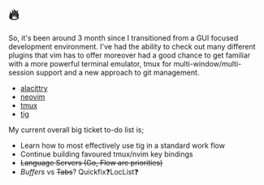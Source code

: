 # :fire: 

So, it's been around 3 month since I transitioned from a GUI focused development environment. I've had the ability to check out many different plugins that vim has to offer moreover had a good chance to get familiar with a more powerful terminal emulator, tmux for multi-window/multi-session support and a new approach to git management.

- [alacittry](https://github.com/jwilm/alacritty)
- [neovim](https://github.com/neovim/neovim)
- [tmux](https://github.com/tmux/tmux/wiki)
- [tig](https://github.com/jonas/tig)

My current overall big ticket to-do list is;

- Learn how to most effectively use tig in a standard work flow
- Continue building favoured tmux/nvim key bindings
- ~~Language Servers (Go, Flow are priorities)~~
- *Buffers* vs ~~Tabs~~? Quickfix:question:LocList:question:
